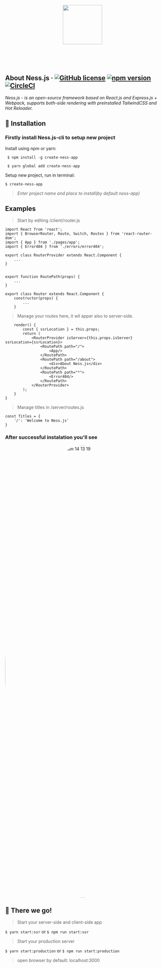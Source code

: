 <p align="center">
  <a href="https://nessjs.org">
		<br/><br/><br/><br/><br/>
    <img src="https://user-images.githubusercontent.com/106757584/175770221-a634f207-c3de-4afc-991c-d2fb32953941.png" height="128">
		<br/><br/><br/><br/><br/>
  </a>
</p>

## About Ness.js  &middot; [![GitHub license](https://img.shields.io/badge/license-MIT-blue.svg)](https://github.com/leroywagner/ness.js/blob/master/license.md) [![npm version](https://img.shields.io/npm/v/create-ness-app.svg?style=flat)](https://www.npmjs.com/package/create-ness-app) [![CircleCI](https://circleci.com/gh/leroywagner/ness.js.svg?style=svg)](https://circleci.com/gh/leroywagner/ness.js)
<i>Ness.js - is an open-source framework based on React.js and Express.js + Webpack, supports both-side rendering with preinstalled TailwindCSS and Hot Reloader.</i>


## 🌱 Installation
### Firstly install Ness.js-cli to setup new project
Install using npm or yarn:
```
 $ npm install -g create-ness-app
```
```
 $ yarn global add create-ness-app
```

Setup new project, run in terminal:
```
$ create-ness-app
```
> <i>Enter project name and place to install(by default ness-app)</i>

## Examples
> Start by editing /client/router.js
```
import React from 'react';
import { BrowserRouter, Route, Switch, Routes } from 'react-router-dom';
import { App } from './pages/app';
import { Error404 } from './errors/error404';

export class RouterProvider extends React.Component {
    ...
}


export function RoutePath(props) {
    ...
}

export class Router extends React.Component {
    constructor(props) {
        ...
    }
```
> Manage your routes here, it wll apper also to server-side.
```
    render() {
        const { ssrLocation } = this.props;
        return (
            <RouterProvider isServer={this.props.isServer} ssrLocation={ssrLocation}>
                <RoutePath path="/">
                    <App/>
                </RoutePath>
                <RoutePath path="/about">
                    <div>About Ness.js</div>
                </RoutePath>
                <RoutePath path="*">
                    <Error404/>
                </RoutePath>
            </RouterProvider>
        );
    }
}
```
> Manage titles in /server/routes.js
```
const Titles = {
	'/': 'Welcome to Ness.js'
}
```

### After successful instalation you'll see
<img width="1471" alt="Bildschirmfoto 2022-06-25 um 14 13 19" style="border-radius:50%" src="https://user-images.githubusercontent.com/106757584/175771062-a85b76d8-4774-4650-95d4-979774cf9ad0.png">


## 🚀 There we go!
> Start your server-side and client-side app

``` $ yarn start:ssr ```
or
``` $ npm run start:ssr ```

> Start your production server

``` $ yarn start:production ```
or
``` $ npm run start:production ```

> open browser by default: localhost:3000

